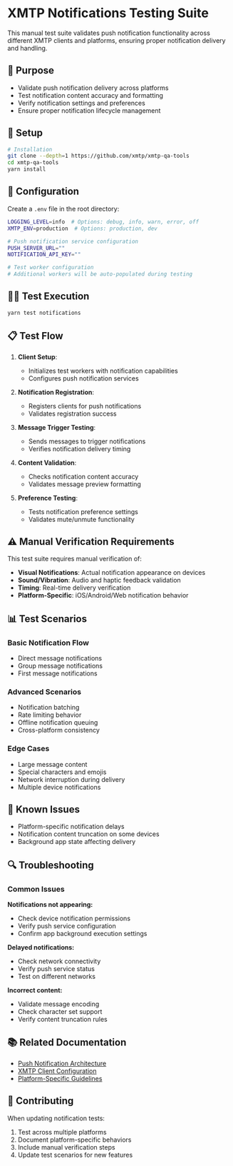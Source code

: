 # XMTP Notifications Testing Suite

This manual test suite validates push notification functionality across different XMTP clients and platforms, ensuring proper notification delivery and handling.

## 🎯 Purpose

- Validate push notification delivery across platforms
- Test notification content accuracy and formatting
- Verify notification settings and preferences
- Ensure proper notification lifecycle management

## 🚀 Setup

```bash
# Installation
git clone --depth=1 https://github.com/xmtp/xmtp-qa-tools
cd xmtp-qa-tools
yarn install
```

## 🔧 Configuration

Create a `.env` file in the root directory:

```bash
LOGGING_LEVEL=info  # Options: debug, info, warn, error, off
XMTP_ENV=production  # Options: production, dev

# Push notification service configuration
PUSH_SERVER_URL=""
NOTIFICATION_API_KEY=""

# Test worker configuration
# Additional workers will be auto-populated during testing
```

## 🏃‍♂️ Test Execution

```bash
yarn test notifications
```

## 📋 Test Flow

1. **Client Setup**:

   - Initializes test workers with notification capabilities
   - Configures push notification services

2. **Notification Registration**:

   - Registers clients for push notifications
   - Validates registration success

3. **Message Trigger Testing**:

   - Sends messages to trigger notifications
   - Verifies notification delivery timing

4. **Content Validation**:

   - Checks notification content accuracy
   - Validates message preview formatting

5. **Preference Testing**:
   - Tests notification preference settings
   - Validates mute/unmute functionality

## ⚠️ Manual Verification Requirements

This test suite requires manual verification of:

- **Visual Notifications**: Actual notification appearance on devices
- **Sound/Vibration**: Audio and haptic feedback validation
- **Timing**: Real-time delivery verification
- **Platform-Specific**: iOS/Android/Web notification behavior

## 📊 Test Scenarios

### Basic Notification Flow

- Direct message notifications
- Group message notifications
- First message notifications

### Advanced Scenarios

- Notification batching
- Rate limiting behavior
- Offline notification queuing
- Cross-platform consistency

### Edge Cases

- Large message content
- Special characters and emojis
- Network interruption during delivery
- Multiple device notifications

## 🐛 Known Issues

- Platform-specific notification delays
- Notification content truncation on some devices
- Background app state affecting delivery

## 🔍 Troubleshooting

### Common Issues

**Notifications not appearing:**

- Check device notification permissions
- Verify push service configuration
- Confirm app background execution settings

**Delayed notifications:**

- Check network connectivity
- Verify push service status
- Test on different networks

**Incorrect content:**

- Validate message encoding
- Check character set support
- Verify content truncation rules

## 📚 Related Documentation

- [Push Notification Architecture](../../../docs/notifications.md)
- [XMTP Client Configuration](../../../docs/client-setup.md)
- [Platform-Specific Guidelines](../../../docs/platform-guide.md)

## 🤝 Contributing

When updating notification tests:

1. Test across multiple platforms
2. Document platform-specific behaviors
3. Include manual verification steps
4. Update test scenarios for new features
